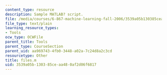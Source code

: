 ```yaml
---
content_type: resource
description: Sample MATLAB? script.
file: /media/courses/6-867-machine-learning-fall-2006/3539a05b130385ceaa480af2d06f6817_files.m
file_type: text/plain
learning_resource_types:
- Tools
ocw_type: OCWFile
parent_title: Tools
parent_type: CourseSection
parent_uid: aa969743-4fb0-3448-a02a-7c24d8a2c3cd
resourcetype: Other
title: files.m
uid: 3539a05b-1303-85ce-aa48-0af2d06f6817
---
```

